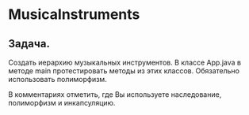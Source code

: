 # MusicaInstruments
## Задача.
Создать иерархию музыкальных инструментов. В классе App.java в методе main протестировать методы из этих классов. Обязательно использовать полиморфизм.

В комментариях отметить, где Вы используете наследование, полиморфизм и инкапсуляцию.
